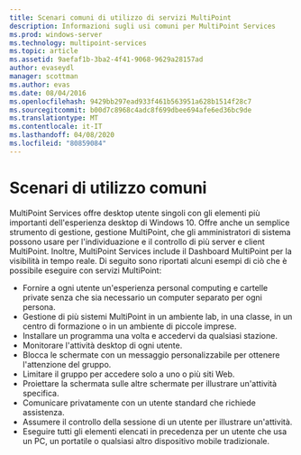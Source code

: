 ```yaml
---
title: Scenari comuni di utilizzo di servizi MultiPoint
description: Informazioni sugli usi comuni per MultiPoint Services
ms.prod: windows-server
ms.technology: multipoint-services
ms.topic: article
ms.assetid: 9aefaf1b-3ba2-4f41-9068-9629a28157ad
author: evaseydl
manager: scottman
ms.author: evas
ms.date: 08/04/2016
ms.openlocfilehash: 9429bb297ead933f461b563951a628b1514f28c7
ms.sourcegitcommit: b00d7c8968c4adc8f699dbee694afe6ed36bc9de
ms.translationtype: MT
ms.contentlocale: it-IT
ms.lasthandoff: 04/08/2020
ms.locfileid: "80859084"
---
```

# <a name="common-usage-scenarios"></a>Scenari di utilizzo comuni
MultiPoint Services offre desktop utente singoli con gli elementi più importanti dell'esperienza desktop di Windows 10. Offre anche un semplice strumento di gestione, gestione MultiPoint, che gli amministratori di sistema possono usare per l'individuazione e il controllo di più server e client MultiPoint. Inoltre, MultiPoint Services include il Dashboard MultiPoint per la visibilità in tempo reale. Di seguito sono riportati alcuni esempi di ciò che è possibile eseguire con servizi MultiPoint:  
  
- Fornire a ogni utente un'esperienza personal computing e cartelle private senza che sia necessario un computer separato per ogni persona.  
- Gestione di più sistemi MultiPoint in un ambiente lab, in una classe, in un centro di formazione o in un ambiente di piccole imprese.  
- Installare un programma una volta e accedervi da qualsiasi stazione.  
- Monitorare l'attività desktop di ogni utente.  
- Blocca le schermate con un messaggio personalizzabile per ottenere l'attenzione del gruppo.  
- Limitare il gruppo per accedere solo a uno o più siti Web.  
- Proiettare la schermata sulle altre schermate per illustrare un'attività specifica.  
- Comunicare privatamente con un utente standard che richiede assistenza.  
- Assumere il controllo della sessione di un utente per illustrare un'attività.  
- Eseguire tutti gli elementi elencati in precedenza per un utente che usa un PC, un portatile o qualsiasi altro dispositivo mobile tradizionale. 